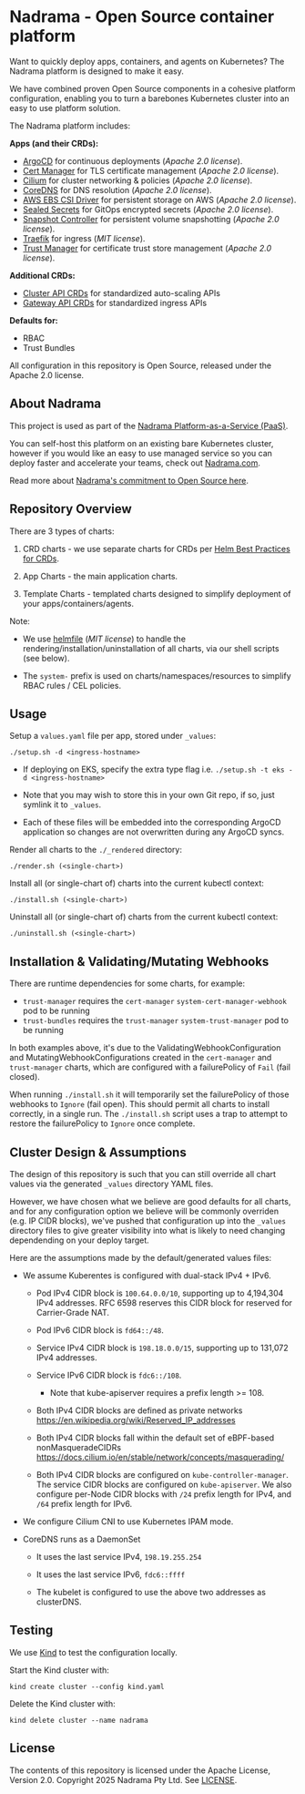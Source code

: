 # Nadrama - Open Source container platform

Want to quickly deploy apps, containers, and agents on Kubernetes? The Nadrama platform is designed to make it easy.

We have combined proven Open Source components in a cohesive platform configuration, enabling you to turn a barebones Kubernetes cluster into an easy to use platform solution.

The Nadrama platform includes:

__Apps (and their CRDs):__

* [ArgoCD](https://argo-cd.readthedocs.io/en/stable/) for continuous deployments (_Apache 2.0 license_).
* [Cert Manager](https://cert-manager.io/) for TLS certificate management (_Apache 2.0 license_).
* [Cilium](https://cilium.io/) for cluster networking & policies (_Apache 2.0 license_).
* [CoreDNS](https://coredns.io/) for DNS resolution (_Apache 2.0 license_).
* [AWS EBS CSI Driver](https://github.com/kubernetes-sigs/aws-ebs-csi-driver) for persistent storage on AWS (_Apache 2.0 license_).
* [Sealed Secrets](https://github.com/bitnami-labs/sealed-secrets) for GitOps encrypted secrets (_Apache 2.0 license_).
* [Snapshot Controller](https://github.com/kubernetes-csi/external-snapshotter) for persistent volume snapshotting (_Apache 2.0 license_).
* [Traefik](https://traefik.io/) for ingress (_MIT license_).
* [Trust Manager](https://cert-manager.io/docs/trust/trust-manager/) for certificate trust store management (_Apache 2.0 license_).

__Additional CRDs:__

* [Cluster API CRDs](https://cluster-api.sigs.k8s.io/) for standardized auto-scaling APIs
* [Gateway API CRDs](https://gateway-api.sigs.k8s.io/) for standardized ingress APIs

__Defaults for:__

* RBAC
* Trust Bundles

All configuration in this repository is Open Source, released under the Apache 2.0 license.

## About Nadrama

This project is used as part of the [Nadrama Platform-as-a-Service (PaaS)](https://nadrama.com).

You can self-host this platform on an existing bare Kubernetes cluster, however if you would like an easy to use managed service so you can deploy faster and accelerate your teams, check out [Nadrama.com](https://nadrama.com).

Read more about [Nadrama's commitment to Open Source here](https://nadrama.com/opensource).

## Repository Overview

There are 3 types of charts:

1. CRD charts - we use separate charts for CRDs per [Helm Best Practices for CRDs](https://helm.sh/docs/chart_best_practices/custom_resource_definitions/#method-2-separate-charts).

2. App Charts - the main application charts.

3. Template Charts - templated charts designed to simplify deployment of your apps/containers/agents.

Note:

- We use [helmfile](https://helmfile.readthedocs.io/en/latest/) (_MIT license_) to handle the rendering/installation/uninstallation of all charts, via our shell scripts (see below).

- The `system-` prefix is used on charts/namespaces/resources to simplify RBAC rules / CEL policies.

## Usage

Setup a `values.yaml` file per app, stored under `_values`:

```
./setup.sh -d <ingress-hostname>
```

- If deploying on EKS, specify the extra type flag i.e. `./setup.sh -t eks -d <ingress-hostname>`

- Note that you may wish to store this in your own Git repo, if so, just symlink it to `_values`.

- Each of these files will be embedded into the corresponding ArgoCD application so changes are not overwritten during any ArgoCD syncs.

Render all charts to the `./_rendered` directory:

```
./render.sh (<single-chart>)
```

Install all (or single-chart of) charts into the current kubectl context:

```
./install.sh (<single-chart>)
```

Uninstall all (or single-chart of) charts from the current kubectl context:

```
./uninstall.sh (<single-chart>)
```

## Installation & Validating/Mutating Webhooks

There are runtime dependencies for some charts, for example:

* `trust-manager` requires the `cert-manager` `system-cert-manager-webhook` pod to be running
* `trust-bundles` requires the `trust-manager` `system-trust-manager` pod to be running

In both examples above, it's due to the ValidatingWebhookConfiguration and MutatingWebhookConfigurations created in the `cert-manager` and `trust-manager` charts, which are configured with a failurePolicy of `Fail` (fail closed).

When running `./install.sh` it will temporarily set the failurePolicy of those webhooks to `Ignore` (fail open). This should permit all charts to install correctly, in a single run. The `./install.sh` script uses a trap to attempt to restore the failurePolicy to `Ignore` once complete.

## Cluster Design & Assumptions

The design of this repository is such that you can still override all chart values via
the generated `_values` directory YAML files.

However, we have chosen what we believe are good defaults for all charts, and for any
configuration option we believe will be commonly overriden (e.g. IP CIDR blocks), we've
pushed that configuration up into the `_values` directory files to give greater visibility
into what is likely to need changing dependending on your deploy target.

Here are the assumptions made by the default/generated values files:

* We assume Kuberentes is configured with dual-stack IPv4 + IPv6.

  * Pod IPv4 CIDR block is `100.64.0.0/10`, supporting
    up to 4,194,304 IPv4 addresses. RFC 6598 reserves this CIDR block for
    reserved for Carrier-Grade NAT.

  * Pod IPv6 CIDR block is `fd64::/48`.

  * Service IPv4 CIDR block is `198.18.0.0/15`, supporting up to 131,072 IPv4
    addresses.

  * Service IPv6 CIDR block is `fdc6::/108`.

    * Note that kube-apiserver requires a prefix length >= 108.

  * Both IPv4 CIDR blocks are defined as private networks
    <https://en.wikipedia.org/wiki/Reserved_IP_addresses>

  * Both IPv4 CIDR blocks fall within the default set of eBPF-based
    nonMasqueradeCIDRs  <https://docs.cilium.io/en/stable/network/concepts/masquerading/>

  * Both IPv4 CIDR blocks are configured on `kube-controller-manager`.
    The service CIDR blocks are configured on `kube-apiserver`.
    We also configure per-Node CIDR blocks with `/24` prefix length for IPv4, and `/64` prefix length for IPv6.

* We configure Cilium CNI to use Kubernetes IPAM mode.

* CoreDNS runs as a DaemonSet

  * It uses the last service IPv4, `198.19.255.254`

  * It uses the last service IPv6, `fdc6::ffff`

  * The  kubelet is configured to use the above two addresses as clusterDNS.

## Testing

We use [Kind](https://kind.sigs.k8s.io/) to test the configuration locally.

Start the Kind cluster with:

```
kind create cluster --config kind.yaml
```

Delete the Kind cluster with:

```
kind delete cluster --name nadrama
```

## License

The contents of this repository is licensed under the Apache License, Version 2.0.
Copyright 2025 Nadrama Pty Ltd.
See [LICENSE](./LICENSE).
